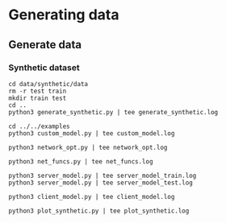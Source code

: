 # Generating data 
## Generate data 
### Synthetic dataset 

```
cd data/synthetic/data
rm -r test train 
mkdir train test
cd .. 
python3 generate_synthetic.py | tee generate_synthetic.log 
```

```
cd ../../examples
python3 custom_model.py | tee custom_model.log
``` 
```
python3 network_opt.py | tee network_opt.log
```
```
python3 net_funcs.py | tee net_funcs.log
```
```
python3 server_model.py | tee server_model_train.log
python3 server_model.py | tee server_model_test.log
```
```
python3 client_model.py | tee client_model.log 
```
```
python3 plot_synthetic.py | tee plot_synthetic.log
```
